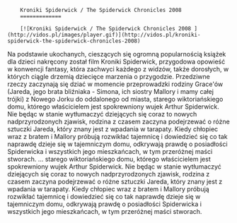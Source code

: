 
        Kroniki Spiderwick / The Spiderwick Chronicles 2008 
        =============
        
        [![Kroniki Spiderwick / The Spiderwick Chronicles 2008 ](http://vidos.pl/images/player.gif)](http://vidos.pl/kroniki-spiderwick-the-spiderwick-chronicles-2008)
        
        
 Na podstawie ukochanych, cieszących się ogromną popularnością książek dla dzieci nakręcony został film Kroniki Spiderwick, przygodowa opowieść w konwencji fantasy, która zachwyci każdego z widzów, także dorosłych, w których ciągle drzemią dziecięce marzenia o przygodzie. Przedziwne rzeczy zaczynają się dziać w momencie przeprowadzki rodziny Grace'ów (Jareda, jego brata bliźniaka - Simona, ich siostry Mallory i mamy całej trójki) z Nowego Jorku do oddalonego od miasta, starego wiktoriańskiego domu, którego właścicielem jest spokrewniony wujek Arthur Spiderwick. Nie będąc w stanie wytłumaczyć dziejących się coraz to nowych nadprzyrodzonych zjawisk, rodzina z czasem zaczyna podejrzewać o różne sztuczki Jareda, który znany jest z wpadania w tarapaty. Kiedy chłopiec wraz z bratem i Mallory próbują rozwikłać tajemnicę i dowiedzieć się co tak naprawdę dzieje się w tajemniczym domu, odkrywają prawdę o posiadłości Spiderwicka i wszystkich jego mieszkańcach, w tym przeróżnej maści stworach.  ... starego wiktoriańskiego domu, którego właścicielem jest spokrewniony wujek Arthur Spiderwick. Nie będąc w stanie wytłumaczyć dziejących się coraz to nowych nadprzyrodzonych zjawisk, rodzina z czasem zaczyna podejrzewać o różne sztuczki Jareda, który znany jest z wpadania w tarapaty. Kiedy chłopiec wraz z bratem i Mallory próbują rozwikłać tajemnicę i dowiedzieć się co tak naprawdę dzieje się w tajemniczym domu, odkrywają prawdę o posiadłości Spiderwicka i wszystkich jego mieszkańcach, w tym przeróżnej maści stworach.
    